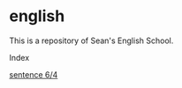 english
=======

This is a repository of Sean's English School.

Index

[sentence 6/4](sentences-of-6-4)
